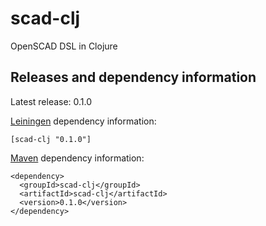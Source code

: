 scad-clj
========

OpenSCAD DSL in Clojure

Releases and dependency information
----

Latest release: 0.1.0

[Leiningen](http://github.com/technomancy/leiningen/) dependency information:

```
[scad-clj "0.1.0"]
```

[Maven](http://maven.apache.org) dependency information:

```
<dependency>
  <groupId>scad-clj</groupId>
  <artifactId>scad-clj</artifactId>
  <version>0.1.0</version>
</dependency>
```

